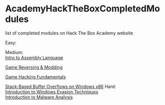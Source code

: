 # AcademyHackTheBoxCompletedModules
list of completed modules on Hack The Box Academy website

Easy:

Medium:
<br>
[Intro to Assembly Language](https://academy.hackthebox.com/achievement/89408/85)

[Game Reversing & Modding](https://academy.hackthebox.com/achievement/89408/208)

[Game Hacking Fundamentals](https://academy.hackthebox.com/achievement/89408/182)

[Stack-Based Buffer Overflows on Windows x86](https://academy.hackthebox.com/achievement/89408/89)
Hard:
<br>
[Introduction to Windows Evasion Techniques](https://academy.hackthebox.com/achievement/89408/254)
<br>
[Introduction to Malware Analysis](https://academy.hackthebox.com/achievement/89408/227)
